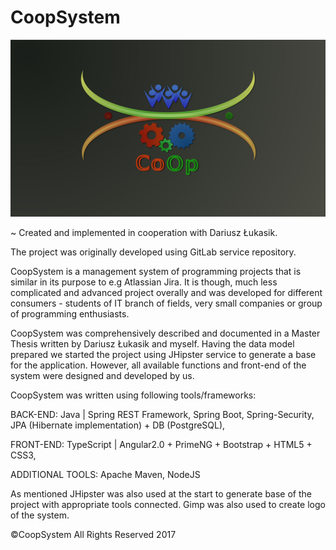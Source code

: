 # CoopSystem

![alt text](https://github.com/mateuszniedospial/CoopSystem/blob/master/src/main/webapp/content/images/CoopLogo.jpg)

~ Created and implemented in cooperation with Dariusz Łukasik.

The project was originally developed using GitLab service repository.

CoopSystem is a management system of programming projects that is similar in its purpose to e.g Atlassian Jira.
It is though, much less complicated and advanced project overally and was developed for different consumers - 
students of IT branch of fields, very small companies or group of programming enthusiasts.

CoopSystem was comprehensively described and documented in a Master Thesis written by Dariusz Łukasik and myself.
Having the data model prepared we started the project using JHipster service to generate a base for the application.
However, all available functions and front-end of the system were designed and developed by us.

CoopSystem was written using following tools/frameworks:

BACK-END: Java | Spring REST Framework, Spring Boot, Spring-Security, JPA (Hibernate implementation) + DB (PostgreSQL),

FRONT-END: TypeScript | Angular2.0 + PrimeNG + Bootstrap + HTML5 + CSS3,

ADDITIONAL TOOLS: Apache Maven, NodeJS

As mentioned JHipster was also used at the start to generate base of the project with appropriate tools connected.
Gimp was also used to create logo of the system.

©CoopSystem
All Rights Reserved 2017
